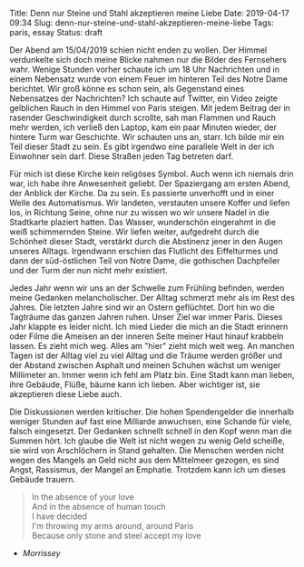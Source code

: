 Title: Denn nur Steine und Stahl akzeptieren meine Liebe
Date: 2019-04-17 09:34
Slug: denn-nur-steine-und-stahl-akzeptieren-meine-liebe
Tags: paris, essay
Status: draft

Der Abend am 15/04/2019 schien nicht enden zu wollen. Der Himmel verdunkelte sich doch meine Blicke nahmen nur die Bilder des Fernsehers wahr. Wenige Stunden vorher  schaute ich um  18 Uhr Nachrichten und in einem Nebensatz wurde von einem Feuer im hinteren Teil des Notre Dame berichtet. Wir groß könne es schon sein, als Gegenstand eines Nebensatzes der Nachrichten? Ich schaute auf Twitter, ein Video zeigte gelblichen Rauch in den Himmel von Paris steigen. Mit jedem Beitrag der in rasender Geschwindigkeit durch scrollte, sah man Flammen und Rauch mehr werden, ich verließ den Laptop, kam ein paar Minuten wieder, der hintere Turm war Geschichte. Wir schauten uns an, starr. Ich bilde mir ein Teil dieser Stadt zu sein. Es gibt irgendwo eine parallele Welt in der ich Einwohner sein darf. Diese Straßen jeden Tag betreten darf.

Für mich ist diese Kirche kein religöses Symbol. Auch wenn ich niemals drin war, ich habe ihre Anwesenheit geliebt. Der Spaziergang am ersten Abend, der Anblick der Kirche. Da zu sein. Es passierte unverhofft und in einer Welle des Automatismus. Wir landeten, verstauten unsere Koffer und liefen los, in Richtung Seine, ohne nur zu wissen wo wir unsere Nadel in die Stadtkarte plaziert hatten. Das Wasser, wunderschön eingerahmt in die weiß schimmernden Steine. Wir liefen weiter, aufgedreht durch die Schönheit dieser Stadt, verstärkt durch die Abstinenz jener in den Augen unseres Alltags. Irgendwann erschien das Flutlicht des Eiffelturmes und dann der süd-östlichen Teil von Notre Dame, die gothischen Dachpfeiler und der Turm der nun nicht mehr existiert.

Jedes Jahr wenn wir uns an der Schwelle zum Frühling befinden, werden meine Gedanken melancholischer. Der Alltag schmerzt mehr als im Rest des Jahres. Die letzten Jahre sind wir an Ostern geflüchtet. Dort hin wo die Tagträume das ganzen Jahren ruhen. Unser Ziel war immer Paris. Dieses Jahr klappte es leider nicht. Ich mied Lieder die mich an die Stadt erinnern oder Filme die Ameisen an der inneren Seite meiner Haut hinauf krabbeln lassen. Es zieht mich weg. Alles am "hier" zieht mich weit weg. An manchen Tagen ist der Alltag viel zu viel Alltag und die Träume werden größer und der Abstand zwischen Asphalt und meinen Schuhen wächst um weniger Millimeter an. Immer wenn ich fehl am Platz bin. Eine Stadt kann man lieben, ihre Gebäude, Flüße, bäume kann ich lieben. Aber wichtiger ist, sie akzeptieren diese Liebe auch.

Die Diskussionen werden kritischer. Die hohen Spendengelder die innerhalb weniger Stunden auf fast eine Milliarde anwuchsen, eine Schande für viele, falsch eingesetzt. Der Gedanken schnellt schnell in den Kopf wenn man die Summen hört. Ich glaube die Welt ist nicht wegen zu wenig Geld scheiße, sie wird von Arschlöchern in Stand gehalten. Die Menschen werden nicht wegen des Mangels an Geld nicht aus dem Mittelmeer gezogen, es sind Angst, Rassismus, der Mangel an Emphatie. Trotzdem kann ich um dieses Gebäude trauern.

> In the absence of your love  
And in the absence of human touch  
I have decided  
I'm throwing my arms around, around Paris  
Because only stone and steel accept my love  
- *Morrissey*
